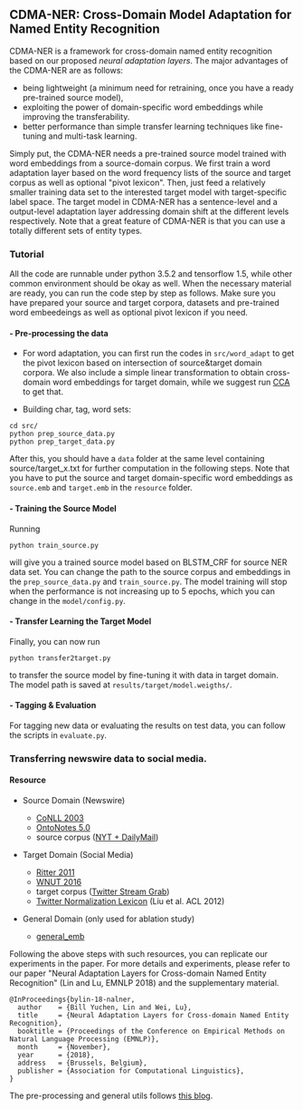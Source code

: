 ## CDMA-NER: Cross-Domain Model Adaptation for Named Entity Recognition 
CDMA-NER is a framework for cross-domain named entity recognition based on our proposed *neural adaptation layers*. 
The major advantages of the CDMA-NER are as follows: 
- being lightweight (a minimum need for retraining, once you have a ready pre-trained source model), 
- exploiting the power of domain-specific word embeddings while improving the transferability.
- better performance than simple transfer learning techniques like fine-tuning and multi-task learning. 

Simply put, the CDMA-NER needs a pre-trained source model trained with word embeddings from a source-domain corpus. 
We first train a word adaptation layer based on the word frequency lists of the source and  target corpus as well as optional "pivot lexicon". 
Then, just feed a relatively smaller training data set to the interested target model with target-specific label space.
The target model in CDMA-NER has a sentence-level and a output-level adaptation layer addressing domain shift at the different levels respectively.
Note that a great feature of CDMA-NER is that you can use a totally different sets of entity types.



### Tutorial

All the code are runnable under python 3.5.2 and tensorflow 1.5, while other common environment should be okay as well. When the necessary material are ready, you can run the code step by step as follows. Make sure you have prepared your source and target corpora, datasets and pre-trained word embeedeings as well as optional pivot lexicon if you need.

#### - Pre-processing the data 

- For word adaptation, you can first run the codes in `src/word_adapt` to get the pivot lexicon based on intersection of source&target domain corpora. We also include a simple linear transformation to obtain cross-domain word embeddings for target domain, while we suggest run [CCA](https://github.com/mfaruqui/crosslingual-cca) to get that. 

- Building char, tag, word sets: 

```
cd src/
python prep_source_data.py
python prep_target_data.py
```

After this, you should have a `data` folder at the same level containing source/target_x.txt for further computation in the following steps. Note that you have to put the source and target domain-specific word embeddings as `source.emb` and `target.emb` in the  `resource` folder.

#### - Training the Source Model
Running
```
python train_source.py
``` 
will give you a trained source model based on BLSTM_CRF for source NER data set. You can change the path to the source corpus and embeddings in the `prep_source_data.py` and `train_source.py`. The model training will stop when the performance is not increasing up to 5 epochs, which you can change in the `model/config.py`. 

#### - Transfer Learning the Target Model
Finally, you can now run
 ```
 python transfer2target.py
 ``` 
to transfer the source model by fine-tuning it with data in target domain. The model path is saved at ``results/target/model.weigths/``. 


#### - Tagging & Evaluation 

For tagging new data or evaluating the results on test data, you can follow the scripts in ``evaluate.py``. 


 

### Transferring newswire data to social media.

#### Resource 
- Source Domain (Newswire)
    - [CoNLL 2003](https://github.com/synalp/NER/tree/master/corpus/CoNLL-2003)
    - [OntoNotes 5.0](https://catalog.ldc.upenn.edu/LDC2013T19)
    - source corpus ([NYT + DailyMail](#))
    
- Target Domain (Social Media)
    - [Ritter 2011](https://github.com/aritter/twitter_nlp/blob/master/data/annotated/ner.txt)
    - [WNUT 2016](https://github.com/aritter/twitter_nlp/tree/master/data/annotated/wnut16)
    - target corpus ([Twitter Stream Grab](https://archive.org/details/twitterstream)) 
    - [Twitter Normalization Lexicon](http://www.hlt.utdallas.edu/~yangl/data/Text_Norm_Data_Release_Fei_Liu/) (Liu et al. ACL 2012)
        
- General Domain (only used for ablation study)
    - [general_emb](https://nlp.stanford.edu/projects/glove/) 
    

Following the above steps with such resources, you can replicate our experiments in the paper. 
For more details and experiments, please refer to our paper "Neural Adaptation Layers for Cross-domain Named Entity Recognition" (Lin and Lu, EMNLP 2018) and the supplementary material. 
```
@InProceedings{bylin-18-nalner,
  author    = {Bill Yuchen, Lin and Wei, Lu},
  title     = {Neural Adaptation Layers for Cross-domain Named Entity Recognition},
  booktitle = {Proceedings of the Conference on Empirical Methods on Natural Language Processing (EMNLP)},
  month     = {November},
  year      = {2018},
  address   = {Brussels, Belgium},
  publisher = {Association for Computational Linguistics},
}
``` 

The pre-processing and general utils follows [this blog](https://guillaumegenthial.github.io/sequence-tagging-with-tensorflow.html). 
